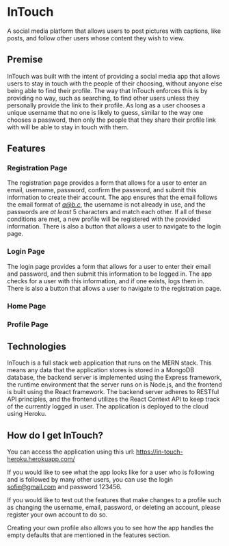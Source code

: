 # InTouch
A social media platform that allows users to post pictures with captions, like posts, and follow other users whose content they wish to view.

## Premise
InTouch was built with the intent of providing a social media app that allows users to stay in touch with the people of their choosing, without anyone else being able to find their profile. The way that InTouch enforces this is by providing no way, such as searching, to find other users unless they personally provide the link to their profile. As long as a user chooses a unique username that no one is likely to guess, similar to the way one chooses a password, then only the people that they share their profile link with will be able to stay in touch with them.

## Features
### Registration Page
The registration page provides a form that allows for a user to enter an email, username, password, confirm the password, and submit this information to create their account. The app ensures that the email follows the email format of *a@b.c*, the username is not already in use, and the passwords are *at least* 5 characters and match each other. If all of these conditions are met, a new profile will be registered with the provided information. There is also a button that allows a user to navigate to the login page.

### Login Page
The login page provides a form that allows for a user to enter their email and password, and then submit this information to be logged in. The app checks for a user with this information, and if one exists, logs them in. There is also a button that allows a user to navigate to the registration page.

### Home Page 
### Profile Page

## Technologies
InTouch is a full stack web application that runs on the MERN stack. This means any data that the application stores is stored in a MongoDB database, the backend server is implemented using the Express framework, the runtime environment that the server runs on is Node.js, and the frontend is built using the React framework. The backend server adheres to RESTful API principles, and the frontend utilizes the React Context API to keep track of the currently logged in user. The application is deployed to the cloud using Heroku.

## How do I get InTouch?
You can access the application using this url: https://in-touch-heroku.herokuapp.com/

If you would like to see what the app looks like for a user who is following and is followed by many other users, you can use the login sofie@gmail.com and password 123456. 

If you would like to test out the features that make changes to a profile such as changing the username, email, password, or deleting an account, please register your own account to do so.

Creating your own profile also allows you to see how the app handles the empty defaults that are mentioned in the features section.

